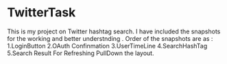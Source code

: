 # TwitterTask
This is my project on Twitter hashtag search.
I have included the snapshots for the working and better understnding .
Order of the snapshots are as : 1.LoginButton  2.OAuth Confinmation 3.UserTimeLine 4.SearchHashTag 5.Search Result
For Refreshing PullDown the layout. 
